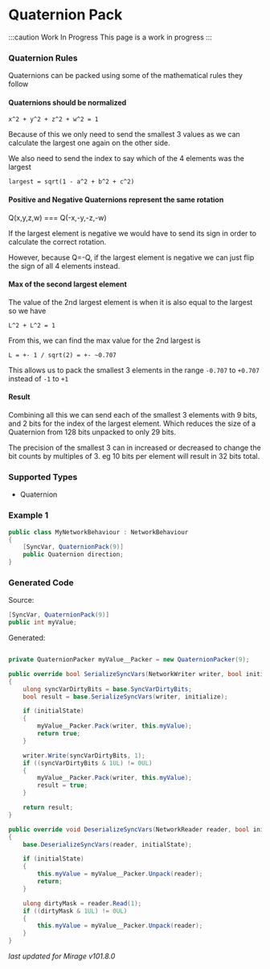 # Quaternion Pack

:::caution Work In Progress
This page is a work in progress
:::

### Quaternion Rules

Quaternions can be packed using some of the mathematical rules they follow


#### Quaternions should be normalized

`x^2 + y^2 + z^2 + w^2 = 1`

Because of this we only need to send the smallest 3 values as we can calculate the largest one again on the other side.

We also need to send the index to say which of the 4 elements was the largest

`largest = sqrt(1 - a^2 + b^2 + c^2)`

#### Positive and Negative Quaternions represent the same rotation

Q(x,y,z,w) === Q(-x,-y,-z,-w)

If the largest element is negative we would have to send its sign in order to calculate the correct rotation.

However, because Q=-Q, if the largest element is negative we can just flip the sign of all 4 elements instead.

#### Max of the second largest element

The value of the 2nd largest element is when it is also equal to the largest so we have

`L^2 + L^2 = 1`

From this, we can find the max value for the 2nd largest is 

`L = +- 1 / sqrt(2) = +- ~0.707`

This allows us to pack the smallest 3 elements in the range `-0.707` to `+0.707` instead of `-1` to `+1`

#### Result

Combining all this we can send each of the smallest 3 elements with 9 bits, and 2 bits for the index of the largest element. Which reduces the size of a Quaternion from 128 bits unpacked to only 29 bits.

The precision of the smallest 3 can in increased or decreased to change the bit counts by multiples of 3. eg 10 bits per element will result in 32 bits total.


### Supported Types

- Quaternion

### Example 1

```cs
public class MyNetworkBehaviour : NetworkBehaviour 
{
    [SyncVar, QuaternionPack(9)]
    public Quaternion direction;
}
```

### Generated Code

Source:
```cs 
[SyncVar, QuaternionPack(9)]
public int myValue;
```

Generated:
```cs

private QuaternionPacker myValue__Packer = new QuaternionPacker(9);

public override bool SerializeSyncVars(NetworkWriter writer, bool initialState)
{
    ulong syncVarDirtyBits = base.SyncVarDirtyBits;
    bool result = base.SerializeSyncVars(writer, initialize);

    if (initialState) 
    {
        myValue__Packer.Pack(writer, this.myValue);
        return true;
    }

    writer.Write(syncVarDirtyBits, 1);
    if ((syncVarDirtyBits & 1UL) != 0UL)
    {
        myValue__Packer.Pack(writer, this.myValue);
        result = true;
    }

    return result;
}

public override void DeserializeSyncVars(NetworkReader reader, bool initialState)
{
    base.DeserializeSyncVars(reader, initialState);

    if (initialState)
    {
        this.myValue = myValue__Packer.Unpack(reader);
        return;
    }

    ulong dirtyMask = reader.Read(1);
    if ((dirtyMask & 1UL) != 0UL)
    {
        this.myValue = myValue__Packer.Unpack(reader);
    }
}
```

*last updated for Mirage v101.8.0*